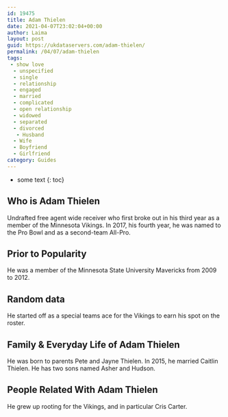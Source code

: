 ```yaml
---
id: 19475
title: Adam Thielen
date: 2021-04-07T23:02:04+00:00
author: Laima
layout: post
guid: https://ukdataservers.com/adam-thielen/
permalink: /04/07/adam-thielen
tags:
 - show love
  - unspecified
  - single
  - relationship
  - engaged
  - married
  - complicated
  - open relationship
  - widowed
  - separated
  - divorced
   - Husband
  - Wife
  - Boyfriend
  - Girlfriend
category: Guides
---
```


* some text
{: toc}


## Who is Adam Thielen
                  
                  
                  
Undrafted free agent wide receiver who first broke out in his third year as a member of the Minnesota Vikings. In 2017, his fourth year, he was named to the Pro Bowl and as a second-team All-Pro.
                  
              
            
              
            
                
                
                
## Prior to Popularity
                  
                  
                  
He was a member of the Minnesota State University Mavericks from 2009 to 2012.
                  
              
            
              
            
                
                
                
## Random data
                  
                  
                  
He started off as a special teams ace for the Vikings to earn his spot on the roster.
                  
              
            
              
            
                
                
                
## Family & Everyday Life of Adam Thielen
                  
                  
                  
He was born to parents Pete and Jayne Thielen. In 2015, he married Caitlin Thielen. He has two sons named Asher and Hudson. 
                  
              
            
              
            
                
                
                
## People Related With Adam Thielen
                  
                  
                  
He grew up rooting for the Vikings, and in particular Cris Carter.
                  
              
            
              
            
                
              
            
              
              
            
            
              
            
          
          
          